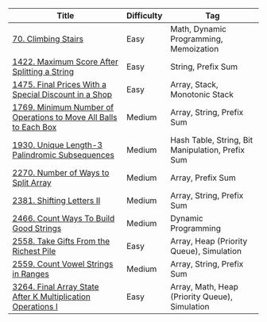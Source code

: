 | Title                                                                                 | Difficulty | Tag                                              |
| ------------------------------------------------------------------------------------- | ---------- | ------------------------------------------------ |
| [70. Climbing Stairs](/go/problems/0070)                                              | Easy       | Math, Dynamic Programming, Memoization           |
| [1422. Maximum Score After Splitting a String](/go/problems/1422)                     | Easy       | String, Prefix Sum                               |
| [1475. Final Prices With a Special Discount in a Shop](/go/problems/1475)             | Easy       | Array, Stack, Monotonic Stack                    |
| [1769. Minimum Number of Operations to Move All Balls to Each Box](/go/problems/1769) | Medium     | Array, String, Prefix Sum                        |
| [1930. Unique Length-3 Palindromic Subsequences](/go/problems/1930)                   | Medium     | Hash Table, String, Bit Manipulation, Prefix Sum |
| [2270. Number of Ways to Split Array](/go/problems/2270)                              | Medium     | Array, Prefix Sum                                |
| [2381. Shifting Letters II](/go/problems/2381)                                        | Medium     | Array, String, Prefix Sum                        |
| [2466. Count Ways To Build Good Strings](/go/problems/2466)                           | Medium     | Dynamic Programming                              |
| [2558. Take Gifts From the Richest Pile](/go/problems/2558)                           | Easy       | Array, Heap (Priority Queue), Simulation         |
| [2559. Count Vowel Strings in Ranges](/go/problems/2559)                              | Medium     | Array, String, Prefix Sum                        |
| [3264. Final Array State After K Multiplication Operations I](/go/problems/3264)      | Easy       | Array, Math, Heap (Priority Queue), Simulation   |
